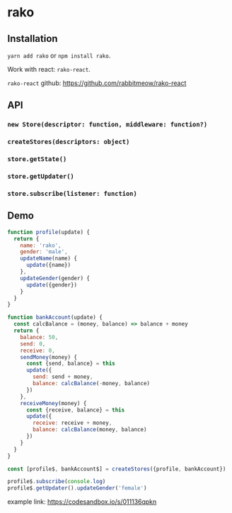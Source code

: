 # rako

## Installation

`yarn add rako` or `npm install rako`.

Work with react: `rako-react`.

`rako-react` github: https://github.com/rabbitmeow/rako-react


## API

### `new Store(descriptor: function, middleware: function?)`

### `createStores(descriptors: object)`

### `store.getState()`

### `store.getUpdater()`

### `store.subscribe(listener: function)`


## Demo

````js
function profile(update) {
  return {
    name: 'rako',
    gender: 'male',
    updateName(name) {
      update({name})
    },
    updateGender(gender) {
      update({gender})
    }
  }
}

function bankAccount(update) {
  const calcBalance = (money, balance) => balance + money
  return {
    balance: 50,
    send: 0,
    receive: 0,
    sendMoney(money) {
      const {send, balance} = this
      update({
        send: send + money,
        balance: calcBalance(-money, balance)
      })
    },
    receiveMoney(money) {
      const {receive, balance} = this
      update({
        receive: receive + money,
        balance: calcBalance(money, balance)
      })
    }
  }
}

const [profile$, bankAccount$] = createStores({profile, bankAccount})

profile$.subscribe(console.log)
profile$.getUpdater().updateGender('female')
````

example link: https://codesandbox.io/s/011136qpkn
